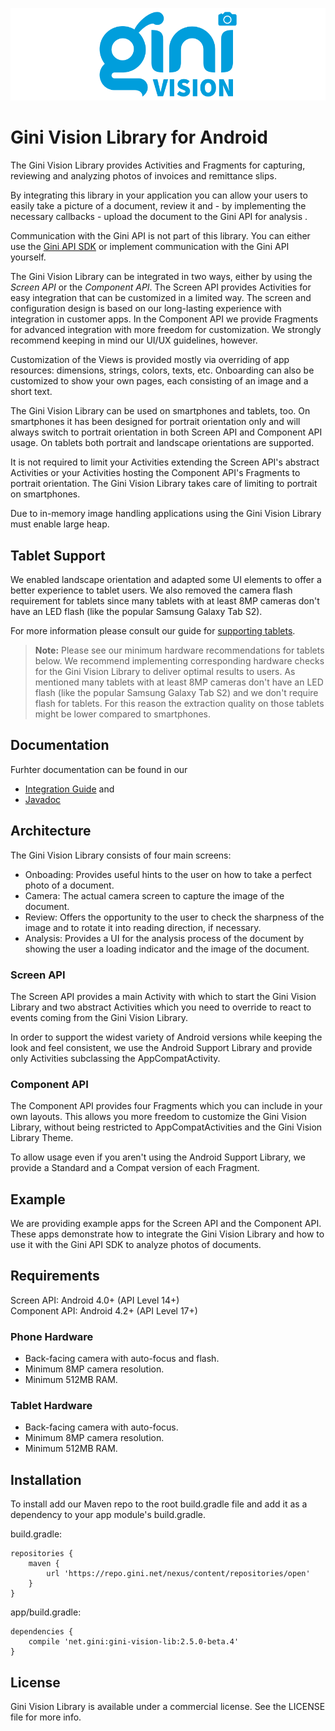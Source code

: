![Gini Vision Library for Android](GiniVision_Logo.png)

Gini Vision Library for Android
===============================

The Gini Vision Library provides Activities and Fragments for capturing, reviewing and analyzing photos of invoices and remittance slips.

By integrating this library in your application you can allow your users to easily take a picture of a document, review it and - by implementing the necessary callbacks - upload the document to the Gini API for analysis .

Communication with the Gini API is not part of this library. You can either use the [Gini API SDK](https://github.com/gini/gini-sdk-android) or implement communication with the Gini API yourself.

The Gini Vision Library can be integrated in two ways, either by using the *Screen API* or the *Component API*. The Screen API provides Activities for easy integration that can be customized in a limited way. The screen and configuration design is based on our long-lasting experience with integration in customer apps. In the Component API we provide Fragments for advanced integration with more freedom for customization. We strongly recommend keeping in mind our UI/UX guidelines, however.

Customization of the Views is provided mostly via overriding of app resources: dimensions, strings, colors, texts, etc. Onboarding can also be customized to show your own pages, each consisting of an image and a short text.

The Gini Vision Library can be used on smartphones and tablets, too. On smartphones it has been designed for portrait orientation only and will always switch to portrait orientation in both Screen API and Component API usage. On tablets both portrait and landscape orientations are supported.

It is not required to limit your Activities extending the Screen API's abstract Activities or your Activities hosting the Component API's Fragments to portrait orientation. The Gini Vision Library takes care of limiting to portrait on smartphones.

Due to in-memory image handling applications using the Gini Vision Library must enable large heap.

Tablet Support
--------------

We enabled landscape orientation and adapted some UI elements to offer a better experience to tablet users. We also removed the camera flash requirement for tablets since many tablets with at least 8MP cameras don't have an LED flash (like the popular Samsung Galaxy Tab S2). 

For more information please consult our guide for [supporting tablets](http://developer.gini.net/gini-vision-lib-android/html/updating-to-2-4-0.html#tablet-support).

> **Note:** Please see our minimum hardware recommendations for tablets below. We recommend implementing corresponding hardware checks for the Gini Vision Library to deliver optimal results to users. As mentioned many tablets with at least 8MP cameras don't have an LED flash (like the popular Samsung Galaxy Tab S2) and we don't require flash for tablets. For this reason the extraction quality on those tablets might be lower compared to smartphones.

Documentation
-------------

Furhter documentation can be found in our 

* [Integration Guide](http://developer.gini.net/gini-vision-lib-android/html/) and
* [Javadoc](http://developer.gini.net/gini-vision-lib-android/javadoc/index.html)

Architecture
------------

The Gini Vision Library consists of four main screens:

* Onboading: Provides useful hints to the user on how to take a perfect photo of a document.
* Camera: The actual camera screen to capture the image of the document.
* Review: Offers the opportunity to the user to check the sharpness of the image and to rotate it into reading direction, if necessary.
* Analysis: Provides a UI for the analysis process of the document by showing the user a loading indicator and the image of the document.

### Screen API

The Screen API provides a main Activity with which to start the Gini Vision Library and two abstract Activities which you need to override to react to events coming from the Gini Vision Library.

In order to support the widest variety of Android versions while keeping the look and feel consistent, we use the Android Support Library and provide only Activities subclassing the AppCompatActivity.

### Component API

The Component API provides four Fragments which you can include in your own layouts. This allows you more freedom to customize the Gini Vision Library, without being restricted to AppCompatActivities and the Gini Vision Library Theme.

To allow usage even if you aren't using the Android Support Library, we provide a Standard and a Compat version of each Fragment.

Example
-------

We are providing example apps for the Screen API and the Component API. These apps demonstrate how to integrate the Gini Vision Library and how to use it with the Gini API SDK to analyze photos of documents.

Requirements
------------

Screen API: Android 4.0+ (API Level 14+)  
Component API: Android 4.2+ (API Level 17+)

### Phone Hardware

* Back-facing camera with auto-focus and flash.
* Minimum 8MP camera resolution.
* Minimum 512MB RAM.

### Tablet Hardware

* Back-facing camera with auto-focus.
* Minimum 8MP camera resolution.
* Minimum 512MB RAM.

Installation
------------

To install add our Maven repo to the root build.gradle file and add it as a dependency to your app module's build.gradle.

build.gradle:

```
repositories {
    maven {
        url 'https://repo.gini.net/nexus/content/repositories/open'
    }
}
```

app/build.gradle:

```
dependencies {
    compile 'net.gini:gini-vision-lib:2.5.0-beta.4'
}
```

## License

Gini Vision Library is available under a commercial license. See the LICENSE file for more info.
